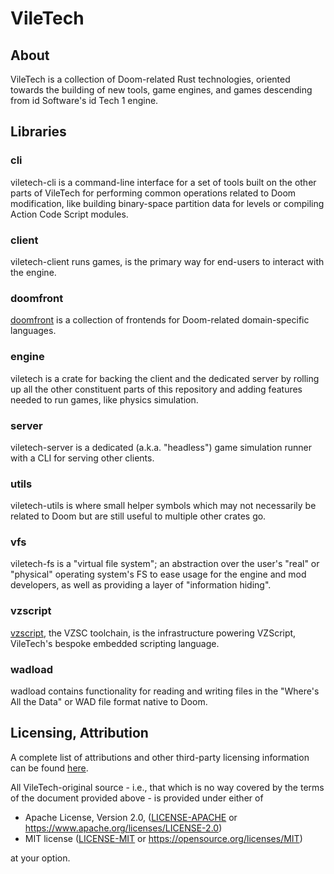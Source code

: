 # VileTech

## About

VileTech is a collection of Doom-related Rust technologies, oriented towards the building of new tools, game engines, and games descending from id Software's id Tech 1 engine.

## Libraries

### cli

viletech-cli is a command-line interface for a set of tools built on the other parts of VileTech for performing common operations related to Doom modification, like building binary-space partition data for levels or compiling Action Code Script modules.

### client

viletech-client runs games, is the primary way for end-users to interact with the engine.

### doomfront

[doomfront](/doomfront/README.md) is a collection of frontends for Doom-related domain-specific languages.

### engine

viletech is a crate for backing the client and the dedicated server by rolling up all the other constituent parts of this repository and adding features needed to run games, like physics simulation.

### server

viletech-server is a dedicated (a.k.a. "headless") game simulation runner with a CLI for serving other clients.

### utils

viletech-utils is where small helper symbols which may not necessarily be related to Doom but are still useful to multiple other crates go.

### vfs

viletech-fs is a "virtual file system"; an abstraction over the user's "real" or "physical" operating system's FS to ease usage for the engine and mod developers, as well as providing a layer of "information hiding".

### vzscript

[vzscript](/vzscript/README.md), the VZSC toolchain, is the infrastructure powering VZScript, VileTech's bespoke embedded scripting language.

### wadload

wadload contains functionality for reading and writing files in the "Where's All the Data" or WAD file format native to Doom.

## Licensing, Attribution

A complete list of attributions and other third-party licensing information can be found [here](/ATTRIB.md).

All VileTech-original source - i.e., that which is no way covered by the terms of the document provided above - is provided under either of

 * Apache License, Version 2.0, ([LICENSE-APACHE](LICENSE-APACHE) or https://www.apache.org/licenses/LICENSE-2.0)
 * MIT license ([LICENSE-MIT](LICENSE-MIT) or https://opensource.org/licenses/MIT)

at your option.
